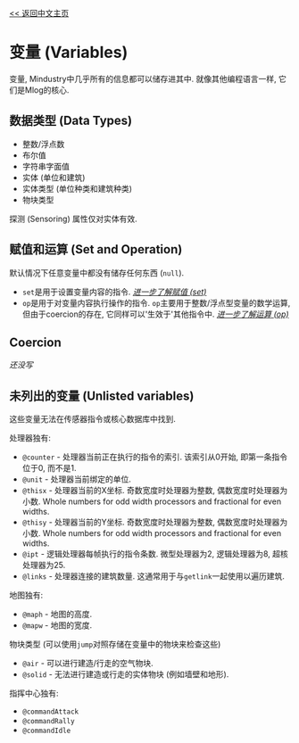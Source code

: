 [<< 返回中文主页](README_CN.md)
#  变量 (Variables)

变量, Mindustry中几乎所有的信息都可以储存进其中.
就像其他编程语言一样, 它们是Mlog的核心.

## 数据类型 (Data Types)

- 整数/浮点数
- 布尔值
- 字符串字面值
- 实体 (单位和建筑)
- 实体类型 (单位种类和建筑种类)
- 物块类型

探测 (Sensoring) 属性仅对实体有效.

## 赋值和运算 (Set and Operation)

默认情况下任意变量中都没有储存任何东西 (`null`).
- `set`是用于设置变量内容的指令. *[进一步了解赋值 (set)](set_CN.md)*
- `op`是用于对变量内容执行操作的指令. `op`主要用于整数/浮点型变量的数学运算, 但由于coercion的存在, 它同样可以'生效于'其他指令中. *[进一步了解运算 (op)](op_CN.md)*

## Coercion

*还没写*

## 未列出的变量 (Unlisted variables)

这些变量无法在传感器指令或核心数据库中找到.

处理器独有:
- `@counter` - 处理器当前正在执行的指令的索引. 该索引从0开始, 即第一条指令位于0, 而不是1.
- `@unit` - 处理器当前绑定的单位.
- `@thisx` - 处理器当前的X坐标. 奇数宽度时处理器为整数, 偶数宽度时处理器为小数. Whole numbers for odd width processors and fractional for even widths.
- `@thisy` - 处理器当前的Y坐标. 奇数宽度时处理器为整数, 偶数宽度时处理器为小数. Whole numbers for odd width processors and fractional for even widths.
- `@ipt` - 逻辑处理器每帧执行的指令条数. 微型处理器为2, 逻辑处理器为8, 超核处理器为25.
- `@links` - 处理器连接的建筑数量. 这通常用于与`getlink`一起使用以遍历建筑.

地图独有:
- `@maph` - 地图的高度.
- `@mapw` - 地图的宽度.

物块类型 (可以使用`jump`对照存储在变量中的物块来检查这些)
- `@air` - 可以进行建造/行走的空气物块.
- `@solid` - 无法进行建造或行走的实体物块 (例如墙壁和地形).

指挥中心独有:
- `@commandAttack`
- `@commandRally`
- `@commandIdle`
